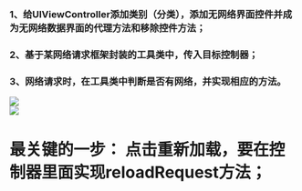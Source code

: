 ### 1、给UIViewController添加类别（分类），添加无网络界面控件并成为无网络数据界面的代理方法和移除控件方法；
### 2、基于某网络请求框架封装的工具类中，传入目标控制器； 
### 3、网络请求时，在工具类中判断是否有网络，并实现相应的方法。
![](http://upload-images.jianshu.io/upload_images/1163208-50bd43907dadcdd8.png?imageMogr2/auto-orient/strip%7CimageView2/2/w/1240)
<br>
![](http://upload-images.jianshu.io/upload_images/1163208-51a4a3de2f296267.gif-syf?imageMogr2/auto-orient/strip)
# 最关键的一步： 点击重新加载，要在控制器里面实现reloadRequest方法；
